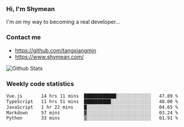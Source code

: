 ### Hi, I'm Shymean

I'm on my way to becoming a real developer...

### Contact me

- <https://github.com/tangxiangmin>
- <https://www.shymean.com/>

![Github Stats](https://github-readme-stats.vercel.app/api?username=tangxiangmin&show_icons=true&theme=dark)


###  Weekly code statistics

<!--START_SECTION:waka-->

```txt
Vue.js       14 hrs 11 mins  ████████████░░░░░░░░░░░░░   47.89 %
TypeScript   11 hrs 51 mins  ██████████░░░░░░░░░░░░░░░   40.00 %
JavaScript   1 hr 22 mins    █░░░░░░░░░░░░░░░░░░░░░░░░   04.65 %
Markdown     57 mins         ▓░░░░░░░░░░░░░░░░░░░░░░░░   03.24 %
Python       33 mins         ▒░░░░░░░░░░░░░░░░░░░░░░░░   01.91 %
```

<!--END_SECTION:waka-->